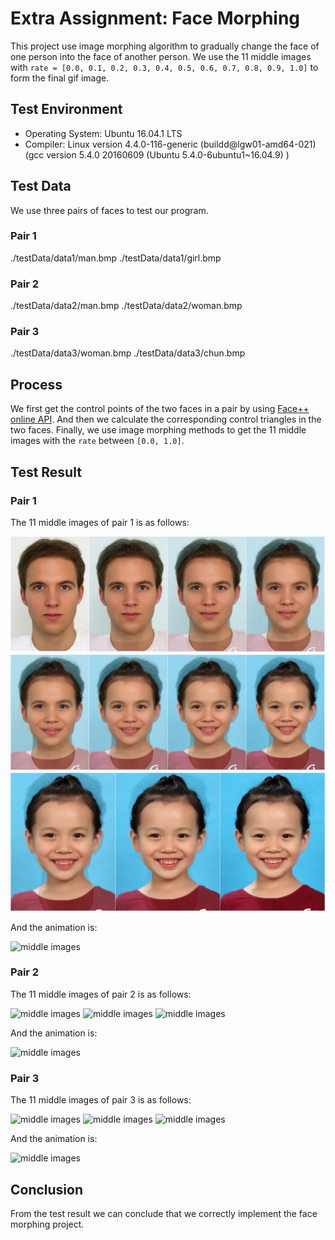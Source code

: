 # Extra Assignment: Face Morphing

This project use image morphing algorithm to gradually change the face of one person into the face of another person. We use the 11 middle images with `rate = [0.0, 0.1, 0.2, 0.3, 0.4, 0.5, 0.6, 0.7, 0.8, 0.9, 1.0]` to form the final gif image.

## Test Environment

+ Operating System: Ubuntu 16.04.1 LTS
+ Compiler: Linux version 4.4.0-116-generic (buildd@lgw01-amd64-021) (gcc version 5.4.0 20160609 (Ubuntu 5.4.0-6ubuntu1~16.04.9) )

## Test Data

We use three pairs of faces to test our program.

### Pair 1

./testData/data1/man.bmp
./testData/data1/girl.bmp

### Pair 2

./testData/data2/man.bmp
./testData/data2/woman.bmp

### Pair 3

./testData/data3/woman.bmp
./testData/data3/chun.bmp

## Process

We first get the control points of the two faces in a pair by using [Face++ online API](https://www.faceplusplus.com.cn/face-detection/#demo). And then we calculate the corresponding control triangles in the two faces. Finally, we use image morphing methods to get the 11 middle images with the `rate` between `[0.0, 1.0]`.

## Test Result

### Pair 1

The 11 middle images of pair 1 is as follows:

![middle images](./result/data1/data11.jpg)
![middle images](./result/data1/data12.jpg)
![middle images](./result/data1/data13.jpg)

And the animation is:

![middle images](./result/data1/man-to-girl.gif)

### Pair 2

The 11 middle images of pair 2 is as follows:

![middle images](./result/data1/data21.jpg)
![middle images](./result/data1/data22.jpg)
![middle images](./result/data1/data23.jpg)

And the animation is:

![middle images](./result/data1/man-to-woman.gif)

### Pair 3

The 11 middle images of pair 3 is as follows:

![middle images](./result/data1/data31.jpg)
![middle images](./result/data1/data32.jpg)
![middle images](./result/data1/data33.jpg)

And the animation is:

![middle images](./result/data1/woman-to-chun.gif)

## Conclusion

From the test result we can conclude that we correctly implement the face morphing project.
